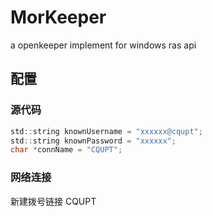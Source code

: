# MorKeepera openkeeper implement for windows ras api## 配置### 源代码```cstd::string knownUsername = "xxxxxx@cqupt";std::string knownPassword = "xxxxxx";char *connName = "CQUPT";```### 网络连接新建拨号链接 CQUPT